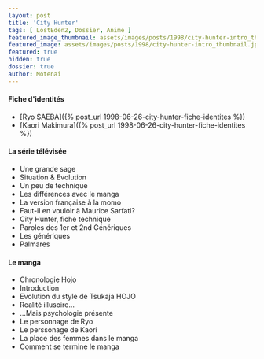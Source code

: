 ```yaml
---
layout: post
title: 'City Hunter'
tags: [ LostEden2, Dossier, Anime ]
featured_image_thumbnail: assets/images/posts/1998/city-hunter-intro_thumbnail.jpg
featured_image: assets/images/posts/1998/city-hunter-intro_thumbnail.jpg
featured: true
hidden: true
dossier: true
author: Motenai
---
```


<!--more-->

#### Fiche d'identités

- [Ryo SAEBA]({% post_url 1998-06-26-city-hunter-fiche-identites %})
- [Kaori Makimura]({% post_url 1998-06-26-city-hunter-fiche-identites %})

#### La série télévisée

- Une grande sage
- Situation & Evolution
- Un peu de technique
- Les différences avec le manga
- La version française à la momo
- Faut-il en vouloir à Maurice Sarfati?
- City Hunter, fiche technique
- Paroles des 1er et 2nd Génériques
- Les génériques
- Palmares

#### Le manga

- Chronologie Hojo
- Introduction
- Evolution du style de Tsukaja HOJO
- Realité illusoire...
- ...Mais psychologie présente
- Le personnage de Ryo
- Le perssonage de Kaori
- La place des femmes dans le manga
- Comment se termine le manga
